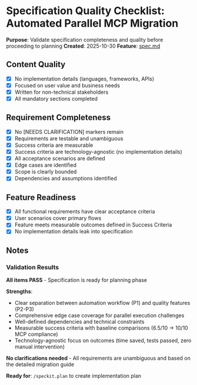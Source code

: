 # Specification Quality Checklist: Automated Parallel MCP Migration

**Purpose**: Validate specification completeness and quality before proceeding to planning
**Created**: 2025-10-30
**Feature**: [spec.md](../spec.md)

## Content Quality

- [x] No implementation details (languages, frameworks, APIs)
- [x] Focused on user value and business needs
- [x] Written for non-technical stakeholders
- [x] All mandatory sections completed

## Requirement Completeness

- [x] No [NEEDS CLARIFICATION] markers remain
- [x] Requirements are testable and unambiguous
- [x] Success criteria are measurable
- [x] Success criteria are technology-agnostic (no implementation details)
- [x] All acceptance scenarios are defined
- [x] Edge cases are identified
- [x] Scope is clearly bounded
- [x] Dependencies and assumptions identified

## Feature Readiness

- [x] All functional requirements have clear acceptance criteria
- [x] User scenarios cover primary flows
- [x] Feature meets measurable outcomes defined in Success Criteria
- [x] No implementation details leak into specification

## Notes

### Validation Results

**All items PASS** - Specification is ready for planning phase

**Strengths**:
- Clear separation between automation workflow (P1) and quality features (P2-P3)
- Comprehensive edge case coverage for parallel execution challenges
- Well-defined dependencies and technical constraints
- Measurable success criteria with baseline comparisons (6.5/10 → 10/10 MCP compliance)
- Technology-agnostic focus on outcomes (time saved, tests passed, zero manual intervention)

**No clarifications needed** - All requirements are unambiguous and based on the detailed migration guide

**Ready for**: `/speckit.plan` to create implementation plan
